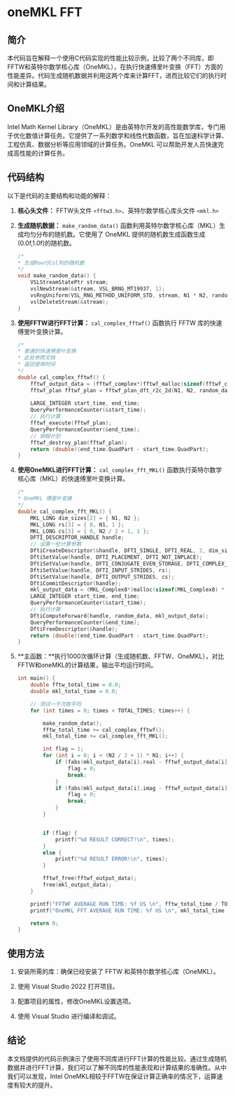 # oneMKL FFT

## 简介

本代码旨在解释一个使用C代码实现的性能比较示例，比较了两个不同库，即FFTW和英特尔数学核心库（OneMKL），在执行快速傅里叶变换（FFT）方面的性能差异。代码生成随机数据并利用这两个库来计算FFT，进而比较它们的执行时间和计算结果。



## OneMKL介绍

Intel Math Kernel Library（OneMKL）是由英特尔开发的高性能数学库，专门用于优化数值计算任务。它提供了一系列数学和线性代数函数，旨在加速科学计算、工程仿真、数据分析等应用领域的计算任务。OneMKL 可以帮助开发人员快速完成高性能的计算任务。



## 代码结构

以下是代码的主要结构和功能的解释：

1. **核心头文件：** FFTW头文件 `<fftw3.h>`、英特尔数学核心库头文件 `<mkl.h>`

2. **生成随机数据：** `make_random_data()` 函数利用英特尔数学核心库（MKL）生成均匀分布的随机数。它使用了 OneMKL 提供的随机数生成函数生成(0.0f,1.0f)的随机数。

   ```c
   /*
   * 生成Row行Col列的随机数
   */
   void make_random_data() {
       VSLStreamStatePtr stream;
       vslNewStream(&stream, VSL_BRNG_MT19937, 1);
       vsRngUniform(VSL_RNG_METHOD_UNIFORM_STD, stream, N1 * N2, random_data, 0.0f, 1.0f);
       vslDeleteStream(&stream);
   }
   ```

   

3. **使用FFTW进行FFT计算：** `cal_complex_fftwf()` 函数执行 FFTW 库的快速傅里叶变换计算。

   ```c
   /*
   * 普通的快速傅里叶变换
   * 此处参照文档
   * 返回使用时间
   */
   double cal_complex_fftwf() {
       fftwf_output_data = (fftwf_complex*)fftwf_malloc(sizeof(fftwf_complex) * N1 * (N2 / 2 + 1));
       fftwf_plan fftwf_plan = fftwf_plan_dft_r2c_2d(N1, N2, random_data, fftwf_output_data, FFTW_ESTIMATE);
       
       LARGE_INTEGER start_time, end_time;
       QueryPerformanceCounter(&start_time);
       // 执行计算
       fftwf_execute(fftwf_plan);
       QueryPerformanceCounter(&end_time);
       // 销毁计划
       fftwf_destroy_plan(fftwf_plan);
       return (double)(end_time.QuadPart - start_time.QuadPart);
   }
   ```

   

4. **使用OneMKL进行FFT计算：** `cal_complex_fft_MKL()` 函数执行英特尔数学核心库（MKL）的快速傅里叶变换计算。

   ```c
   /*
   * OneMKL 傅里叶变换
   */
   double cal_complex_fft_MKL() {
       MKL_LONG dim_sizes[2] = { N1, N2 };
       MKL_LONG rs[3] = { 0, N1, 1 };
       MKL_LONG cs[3] = { 0, N2 / 2 + 1, 1 };
       DFTI_DESCRIPTOR_HANDLE handle;
       // 设置一些计算参数
       DftiCreateDescriptor(&handle, DFTI_SINGLE, DFTI_REAL, 2, dim_sizes);
       DftiSetValue(handle, DFTI_PLACEMENT, DFTI_NOT_INPLACE);
       DftiSetValue(handle, DFTI_CONJUGATE_EVEN_STORAGE, DFTI_COMPLEX_COMPLEX);
       DftiSetValue(handle, DFTI_INPUT_STRIDES, rs);
       DftiSetValue(handle, DFTI_OUTPUT_STRIDES, cs);
       DftiCommitDescriptor(handle);
       mkl_output_data = (MKL_Complex8*)malloc(sizeof(MKL_Complex8) * N1 * (N2 / 2 + 1));
       LARGE_INTEGER start_time, end_time;
       QueryPerformanceCounter(&start_time);
       // 执行计算
       DftiComputeForward(handle, random_data, mkl_output_data);
       QueryPerformanceCounter(&end_time);
       DftiFreeDescriptor(&handle);
       return (double)(end_time.QuadPart - start_time.QuadPart);
   }
   ```

   

5. **主函数：**执行1000次循环计算（生成随机数、FFTW、OneMKL），对比FFTW和oneMKL的计算结果，输出平均运行时间。

   ```c
   int main() {
       double fftw_total_time = 0.0;
       double mkl_total_time = 0.0;
   
       // 测试一千次取平均
       for (int times = 0; times < TOTAL_TIMES; times++) {
   
           make_random_data();
           fftw_total_time += cal_complex_fftwf();
           mkl_total_time += cal_complex_fft_MKL();
   
           int flag = 1;
           for (int i = 0; i < (N2 / 2 + 1) * N1; i++) {
               if (fabs(mkl_output_data[i].real - fftwf_output_data[i][0]) > 1e-6) {
                   flag = 0;
                   break;
               }
               if (fabs(mkl_output_data[i].imag - fftwf_output_data[i][1]) > 1e-6) {
                   flag = 0;
                   break;
               }
           }
   
   
           if (flag) {
               printf("%d RESULT CORRECT!\n", times);
           }
           else {
               printf("%d RESULT ERROR!\n", times);
           }
   
           fftwf_free(fftwf_output_data);
           free(mkl_output_data);
       }
   
       printf("FFTWF AVERAGE RUN TIME: %f US \n", fftw_total_time / TOTAL_TIMES);
       printf("OneMKL FFT AVERAGE RUN TIME: %f US \n", mkl_total_time / TOTAL_TIMES);
   
       return 0;
   }
   ```

   

## 使用方法

1. 安装所需的库：确保已经安装了 FFTW 和英特尔数学核心库（OneMKL）。

2. 使用 Visual Studio 2022 打开项目。

3. 配置项目的属性，修改OneMKL设置选项。

4. 使用 Visual Studio 进行编译和调试。

   

## 结论

本文档提供的代码示例演示了使用不同库进行FFT计算的性能比较。通过生成随机数据并进行FFT计算，我们可以了解不同库的性能表现和计算结果的准确性。从中我们可以发现，Intel OneMKL相较于FFTW在保证计算正确率的情况下，运算速度有较大的提升。